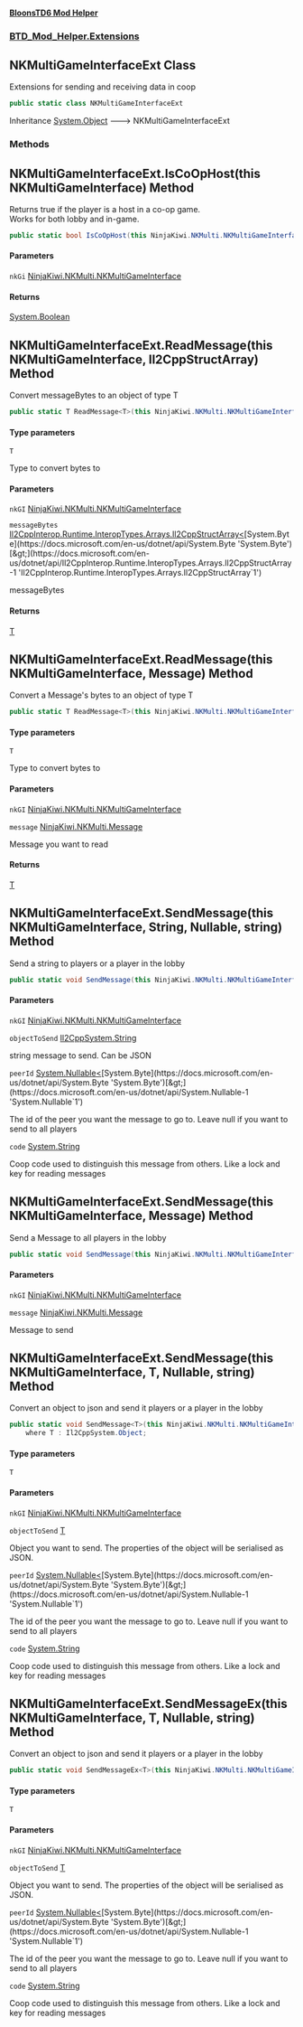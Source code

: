 #### [BloonsTD6 Mod Helper](README.md 'README')
### [BTD_Mod_Helper.Extensions](README.md#BTD_Mod_Helper.Extensions 'BTD_Mod_Helper.Extensions')

## NKMultiGameInterfaceExt Class

Extensions for sending and receiving data in coop

```csharp
public static class NKMultiGameInterfaceExt
```

Inheritance [System.Object](https://docs.microsoft.com/en-us/dotnet/api/System.Object 'System.Object') &#129106; NKMultiGameInterfaceExt
### Methods

<a name='BTD_Mod_Helper.Extensions.NKMultiGameInterfaceExt.IsCoOpHost(thisNinjaKiwi.NKMulti.NKMultiGameInterface)'></a>

## NKMultiGameInterfaceExt.IsCoOpHost(this NKMultiGameInterface) Method

Returns true if the player is a host in a co-op game.  
Works for both lobby and in-game.

```csharp
public static bool IsCoOpHost(this NinjaKiwi.NKMulti.NKMultiGameInterface nkGi);
```
#### Parameters

<a name='BTD_Mod_Helper.Extensions.NKMultiGameInterfaceExt.IsCoOpHost(thisNinjaKiwi.NKMulti.NKMultiGameInterface).nkGi'></a>

`nkGi` [NinjaKiwi.NKMulti.NKMultiGameInterface](https://docs.microsoft.com/en-us/dotnet/api/NinjaKiwi.NKMulti.NKMultiGameInterface 'NinjaKiwi.NKMulti.NKMultiGameInterface')

#### Returns
[System.Boolean](https://docs.microsoft.com/en-us/dotnet/api/System.Boolean 'System.Boolean')

<a name='BTD_Mod_Helper.Extensions.NKMultiGameInterfaceExt.ReadMessage_T_(thisNinjaKiwi.NKMulti.NKMultiGameInterface,Il2CppInterop.Runtime.InteropTypes.Arrays.Il2CppStructArray_byte_)'></a>

## NKMultiGameInterfaceExt.ReadMessage<T>(this NKMultiGameInterface, Il2CppStructArray<byte>) Method

Convert messageBytes to an object of type T

```csharp
public static T ReadMessage<T>(this NinjaKiwi.NKMulti.NKMultiGameInterface nkGI, Il2CppInterop.Runtime.InteropTypes.Arrays.Il2CppStructArray<byte> messageBytes);
```
#### Type parameters

<a name='BTD_Mod_Helper.Extensions.NKMultiGameInterfaceExt.ReadMessage_T_(thisNinjaKiwi.NKMulti.NKMultiGameInterface,Il2CppInterop.Runtime.InteropTypes.Arrays.Il2CppStructArray_byte_).T'></a>

`T`

Type to convert bytes to
#### Parameters

<a name='BTD_Mod_Helper.Extensions.NKMultiGameInterfaceExt.ReadMessage_T_(thisNinjaKiwi.NKMulti.NKMultiGameInterface,Il2CppInterop.Runtime.InteropTypes.Arrays.Il2CppStructArray_byte_).nkGI'></a>

`nkGI` [NinjaKiwi.NKMulti.NKMultiGameInterface](https://docs.microsoft.com/en-us/dotnet/api/NinjaKiwi.NKMulti.NKMultiGameInterface 'NinjaKiwi.NKMulti.NKMultiGameInterface')

<a name='BTD_Mod_Helper.Extensions.NKMultiGameInterfaceExt.ReadMessage_T_(thisNinjaKiwi.NKMulti.NKMultiGameInterface,Il2CppInterop.Runtime.InteropTypes.Arrays.Il2CppStructArray_byte_).messageBytes'></a>

`messageBytes` [Il2CppInterop.Runtime.InteropTypes.Arrays.Il2CppStructArray&lt;](https://docs.microsoft.com/en-us/dotnet/api/Il2CppInterop.Runtime.InteropTypes.Arrays.Il2CppStructArray-1 'Il2CppInterop.Runtime.InteropTypes.Arrays.Il2CppStructArray`1')[System.Byte](https://docs.microsoft.com/en-us/dotnet/api/System.Byte 'System.Byte')[&gt;](https://docs.microsoft.com/en-us/dotnet/api/Il2CppInterop.Runtime.InteropTypes.Arrays.Il2CppStructArray-1 'Il2CppInterop.Runtime.InteropTypes.Arrays.Il2CppStructArray`1')

messageBytes

#### Returns
[T](BTD_Mod_Helper.Extensions.NKMultiGameInterfaceExt.md#BTD_Mod_Helper.Extensions.NKMultiGameInterfaceExt.ReadMessage_T_(thisNinjaKiwi.NKMulti.NKMultiGameInterface,Il2CppInterop.Runtime.InteropTypes.Arrays.Il2CppStructArray_byte_).T 'BTD_Mod_Helper.Extensions.NKMultiGameInterfaceExt.ReadMessage<T>(this NinjaKiwi.NKMulti.NKMultiGameInterface, Il2CppInterop.Runtime.InteropTypes.Arrays.Il2CppStructArray<byte>).T')

<a name='BTD_Mod_Helper.Extensions.NKMultiGameInterfaceExt.ReadMessage_T_(thisNinjaKiwi.NKMulti.NKMultiGameInterface,NinjaKiwi.NKMulti.Message)'></a>

## NKMultiGameInterfaceExt.ReadMessage<T>(this NKMultiGameInterface, Message) Method

Convert a Message's bytes to an object of type T

```csharp
public static T ReadMessage<T>(this NinjaKiwi.NKMulti.NKMultiGameInterface nkGI, NinjaKiwi.NKMulti.Message message);
```
#### Type parameters

<a name='BTD_Mod_Helper.Extensions.NKMultiGameInterfaceExt.ReadMessage_T_(thisNinjaKiwi.NKMulti.NKMultiGameInterface,NinjaKiwi.NKMulti.Message).T'></a>

`T`

Type to convert bytes to
#### Parameters

<a name='BTD_Mod_Helper.Extensions.NKMultiGameInterfaceExt.ReadMessage_T_(thisNinjaKiwi.NKMulti.NKMultiGameInterface,NinjaKiwi.NKMulti.Message).nkGI'></a>

`nkGI` [NinjaKiwi.NKMulti.NKMultiGameInterface](https://docs.microsoft.com/en-us/dotnet/api/NinjaKiwi.NKMulti.NKMultiGameInterface 'NinjaKiwi.NKMulti.NKMultiGameInterface')

<a name='BTD_Mod_Helper.Extensions.NKMultiGameInterfaceExt.ReadMessage_T_(thisNinjaKiwi.NKMulti.NKMultiGameInterface,NinjaKiwi.NKMulti.Message).message'></a>

`message` [NinjaKiwi.NKMulti.Message](https://docs.microsoft.com/en-us/dotnet/api/NinjaKiwi.NKMulti.Message 'NinjaKiwi.NKMulti.Message')

Message you want to read

#### Returns
[T](BTD_Mod_Helper.Extensions.NKMultiGameInterfaceExt.md#BTD_Mod_Helper.Extensions.NKMultiGameInterfaceExt.ReadMessage_T_(thisNinjaKiwi.NKMulti.NKMultiGameInterface,NinjaKiwi.NKMulti.Message).T 'BTD_Mod_Helper.Extensions.NKMultiGameInterfaceExt.ReadMessage<T>(this NinjaKiwi.NKMulti.NKMultiGameInterface, NinjaKiwi.NKMulti.Message).T')

<a name='BTD_Mod_Helper.Extensions.NKMultiGameInterfaceExt.SendMessage(thisNinjaKiwi.NKMulti.NKMultiGameInterface,Il2CppSystem.String,System.Nullable_byte_,string)'></a>

## NKMultiGameInterfaceExt.SendMessage(this NKMultiGameInterface, String, Nullable<byte>, string) Method

Send a string to players or a player in the lobby

```csharp
public static void SendMessage(this NinjaKiwi.NKMulti.NKMultiGameInterface nkGI, Il2CppSystem.String objectToSend, System.Nullable<byte> peerId=null, string code="");
```
#### Parameters

<a name='BTD_Mod_Helper.Extensions.NKMultiGameInterfaceExt.SendMessage(thisNinjaKiwi.NKMulti.NKMultiGameInterface,Il2CppSystem.String,System.Nullable_byte_,string).nkGI'></a>

`nkGI` [NinjaKiwi.NKMulti.NKMultiGameInterface](https://docs.microsoft.com/en-us/dotnet/api/NinjaKiwi.NKMulti.NKMultiGameInterface 'NinjaKiwi.NKMulti.NKMultiGameInterface')

<a name='BTD_Mod_Helper.Extensions.NKMultiGameInterfaceExt.SendMessage(thisNinjaKiwi.NKMulti.NKMultiGameInterface,Il2CppSystem.String,System.Nullable_byte_,string).objectToSend'></a>

`objectToSend` [Il2CppSystem.String](https://docs.microsoft.com/en-us/dotnet/api/Il2CppSystem.String 'Il2CppSystem.String')

string message to send. Can be JSON

<a name='BTD_Mod_Helper.Extensions.NKMultiGameInterfaceExt.SendMessage(thisNinjaKiwi.NKMulti.NKMultiGameInterface,Il2CppSystem.String,System.Nullable_byte_,string).peerId'></a>

`peerId` [System.Nullable&lt;](https://docs.microsoft.com/en-us/dotnet/api/System.Nullable-1 'System.Nullable`1')[System.Byte](https://docs.microsoft.com/en-us/dotnet/api/System.Byte 'System.Byte')[&gt;](https://docs.microsoft.com/en-us/dotnet/api/System.Nullable-1 'System.Nullable`1')

The id of the peer you want the message to go to. Leave null if you want to send to all players

<a name='BTD_Mod_Helper.Extensions.NKMultiGameInterfaceExt.SendMessage(thisNinjaKiwi.NKMulti.NKMultiGameInterface,Il2CppSystem.String,System.Nullable_byte_,string).code'></a>

`code` [System.String](https://docs.microsoft.com/en-us/dotnet/api/System.String 'System.String')

Coop code used to distinguish this message from others. Like a lock and key for reading messages

<a name='BTD_Mod_Helper.Extensions.NKMultiGameInterfaceExt.SendMessage(thisNinjaKiwi.NKMulti.NKMultiGameInterface,NinjaKiwi.NKMulti.Message)'></a>

## NKMultiGameInterfaceExt.SendMessage(this NKMultiGameInterface, Message) Method

Send a Message to all players in the lobby

```csharp
public static void SendMessage(this NinjaKiwi.NKMulti.NKMultiGameInterface nkGI, NinjaKiwi.NKMulti.Message message);
```
#### Parameters

<a name='BTD_Mod_Helper.Extensions.NKMultiGameInterfaceExt.SendMessage(thisNinjaKiwi.NKMulti.NKMultiGameInterface,NinjaKiwi.NKMulti.Message).nkGI'></a>

`nkGI` [NinjaKiwi.NKMulti.NKMultiGameInterface](https://docs.microsoft.com/en-us/dotnet/api/NinjaKiwi.NKMulti.NKMultiGameInterface 'NinjaKiwi.NKMulti.NKMultiGameInterface')

<a name='BTD_Mod_Helper.Extensions.NKMultiGameInterfaceExt.SendMessage(thisNinjaKiwi.NKMulti.NKMultiGameInterface,NinjaKiwi.NKMulti.Message).message'></a>

`message` [NinjaKiwi.NKMulti.Message](https://docs.microsoft.com/en-us/dotnet/api/NinjaKiwi.NKMulti.Message 'NinjaKiwi.NKMulti.Message')

Message to send

<a name='BTD_Mod_Helper.Extensions.NKMultiGameInterfaceExt.SendMessage_T_(thisNinjaKiwi.NKMulti.NKMultiGameInterface,T,System.Nullable_byte_,string)'></a>

## NKMultiGameInterfaceExt.SendMessage<T>(this NKMultiGameInterface, T, Nullable<byte>, string) Method

Convert an object to json and send it players or a player in the lobby

```csharp
public static void SendMessage<T>(this NinjaKiwi.NKMulti.NKMultiGameInterface nkGI, T objectToSend, System.Nullable<byte> peerId=null, string code="")
    where T : Il2CppSystem.Object;
```
#### Type parameters

<a name='BTD_Mod_Helper.Extensions.NKMultiGameInterfaceExt.SendMessage_T_(thisNinjaKiwi.NKMulti.NKMultiGameInterface,T,System.Nullable_byte_,string).T'></a>

`T`
#### Parameters

<a name='BTD_Mod_Helper.Extensions.NKMultiGameInterfaceExt.SendMessage_T_(thisNinjaKiwi.NKMulti.NKMultiGameInterface,T,System.Nullable_byte_,string).nkGI'></a>

`nkGI` [NinjaKiwi.NKMulti.NKMultiGameInterface](https://docs.microsoft.com/en-us/dotnet/api/NinjaKiwi.NKMulti.NKMultiGameInterface 'NinjaKiwi.NKMulti.NKMultiGameInterface')

<a name='BTD_Mod_Helper.Extensions.NKMultiGameInterfaceExt.SendMessage_T_(thisNinjaKiwi.NKMulti.NKMultiGameInterface,T,System.Nullable_byte_,string).objectToSend'></a>

`objectToSend` [T](BTD_Mod_Helper.Extensions.NKMultiGameInterfaceExt.md#BTD_Mod_Helper.Extensions.NKMultiGameInterfaceExt.SendMessage_T_(thisNinjaKiwi.NKMulti.NKMultiGameInterface,T,System.Nullable_byte_,string).T 'BTD_Mod_Helper.Extensions.NKMultiGameInterfaceExt.SendMessage<T>(this NinjaKiwi.NKMulti.NKMultiGameInterface, T, System.Nullable<byte>, string).T')

Object you want to send. The properties of the object will be serialised as JSON.

<a name='BTD_Mod_Helper.Extensions.NKMultiGameInterfaceExt.SendMessage_T_(thisNinjaKiwi.NKMulti.NKMultiGameInterface,T,System.Nullable_byte_,string).peerId'></a>

`peerId` [System.Nullable&lt;](https://docs.microsoft.com/en-us/dotnet/api/System.Nullable-1 'System.Nullable`1')[System.Byte](https://docs.microsoft.com/en-us/dotnet/api/System.Byte 'System.Byte')[&gt;](https://docs.microsoft.com/en-us/dotnet/api/System.Nullable-1 'System.Nullable`1')

The id of the peer you want the message to go to. Leave null if you want to send to all players

<a name='BTD_Mod_Helper.Extensions.NKMultiGameInterfaceExt.SendMessage_T_(thisNinjaKiwi.NKMulti.NKMultiGameInterface,T,System.Nullable_byte_,string).code'></a>

`code` [System.String](https://docs.microsoft.com/en-us/dotnet/api/System.String 'System.String')

Coop code used to distinguish this message from others. Like a lock and key for reading messages

<a name='BTD_Mod_Helper.Extensions.NKMultiGameInterfaceExt.SendMessageEx_T_(thisNinjaKiwi.NKMulti.NKMultiGameInterface,T,System.Nullable_byte_,string)'></a>

## NKMultiGameInterfaceExt.SendMessageEx<T>(this NKMultiGameInterface, T, Nullable<byte>, string) Method

Convert an object to json and send it players or a player in the lobby

```csharp
public static void SendMessageEx<T>(this NinjaKiwi.NKMulti.NKMultiGameInterface nkGI, T objectToSend, System.Nullable<byte> peerId=null, string code="");
```
#### Type parameters

<a name='BTD_Mod_Helper.Extensions.NKMultiGameInterfaceExt.SendMessageEx_T_(thisNinjaKiwi.NKMulti.NKMultiGameInterface,T,System.Nullable_byte_,string).T'></a>

`T`
#### Parameters

<a name='BTD_Mod_Helper.Extensions.NKMultiGameInterfaceExt.SendMessageEx_T_(thisNinjaKiwi.NKMulti.NKMultiGameInterface,T,System.Nullable_byte_,string).nkGI'></a>

`nkGI` [NinjaKiwi.NKMulti.NKMultiGameInterface](https://docs.microsoft.com/en-us/dotnet/api/NinjaKiwi.NKMulti.NKMultiGameInterface 'NinjaKiwi.NKMulti.NKMultiGameInterface')

<a name='BTD_Mod_Helper.Extensions.NKMultiGameInterfaceExt.SendMessageEx_T_(thisNinjaKiwi.NKMulti.NKMultiGameInterface,T,System.Nullable_byte_,string).objectToSend'></a>

`objectToSend` [T](BTD_Mod_Helper.Extensions.NKMultiGameInterfaceExt.md#BTD_Mod_Helper.Extensions.NKMultiGameInterfaceExt.SendMessageEx_T_(thisNinjaKiwi.NKMulti.NKMultiGameInterface,T,System.Nullable_byte_,string).T 'BTD_Mod_Helper.Extensions.NKMultiGameInterfaceExt.SendMessageEx<T>(this NinjaKiwi.NKMulti.NKMultiGameInterface, T, System.Nullable<byte>, string).T')

Object you want to send. The properties of the object will be serialised as JSON.

<a name='BTD_Mod_Helper.Extensions.NKMultiGameInterfaceExt.SendMessageEx_T_(thisNinjaKiwi.NKMulti.NKMultiGameInterface,T,System.Nullable_byte_,string).peerId'></a>

`peerId` [System.Nullable&lt;](https://docs.microsoft.com/en-us/dotnet/api/System.Nullable-1 'System.Nullable`1')[System.Byte](https://docs.microsoft.com/en-us/dotnet/api/System.Byte 'System.Byte')[&gt;](https://docs.microsoft.com/en-us/dotnet/api/System.Nullable-1 'System.Nullable`1')

The id of the peer you want the message to go to. Leave null if you want to send to all players

<a name='BTD_Mod_Helper.Extensions.NKMultiGameInterfaceExt.SendMessageEx_T_(thisNinjaKiwi.NKMulti.NKMultiGameInterface,T,System.Nullable_byte_,string).code'></a>

`code` [System.String](https://docs.microsoft.com/en-us/dotnet/api/System.String 'System.String')

Coop code used to distinguish this message from others. Like a lock and key for reading messages